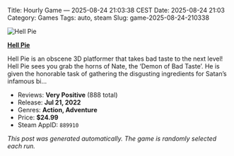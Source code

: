Title: Hourly Game — 2025-08-24 21:03:38 CEST
Date: 2025-08-24 21:03
Category: Games
Tags: auto, steam
Slug: game-2025-08-24-210338

![Hell Pie](https://shared.akamai.steamstatic.com/store_item_assets/steam/apps/889910/header.jpg?t=1725290144)

**[Hell Pie](https://store.steampowered.com/app/889910/)**

Hell Pie is an obscene 3D platformer that takes bad taste to the next level! Hell Pie sees you grab the horns of Nate, the ‘Demon of Bad Taste’. He is given the honorable task of gathering the disgusting ingredients for Satan’s infamous bi…

- Reviews: **Very Positive** (888 total)
- Release: **Jul 21, 2022**
- Genres: **Action, Adventure**
- Price: **$24.99**
- Steam AppID: `889910`

*This post was generated automatically. The game is randomly selected each run.*
